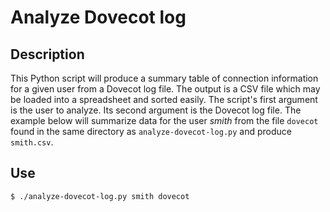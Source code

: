 # Analyze Dovecot log

## Description

This Python script will produce a summary table of connection information for a given user from a Dovecot log file. The output is a CSV file which may be loaded into a spreadsheet and sorted easily. The script's first argument is the user to analyze. Its second argument is the Dovecot log file. The example below will summarize data for the user *smith* from the file `dovecot` found in the same directory as `analyze-dovecot-log.py` and produce `smith.csv`.

## Use

    $ ./analyze-dovecot-log.py smith dovecot
